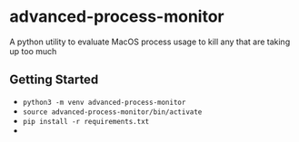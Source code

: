 # advanced-process-monitor
A python utility to evaluate MacOS process usage to kill any that are taking up too much


## Getting Started
- `python3 -m venv advanced-process-monitor`
- `source advanced-process-monitor/bin/activate`
- `pip install -r requirements.txt`
- 
